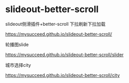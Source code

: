 # slideout-better-scroll

slideout侧滑插件+better-scroll 下拉刷新下拉加载

https://mysucceed.github.io/slideout-better-scroll/

轮播图slide

https://mysucceed.github.io/slideout-better-scroll/slider

城市选择city

https://mysucceed.github.io/slideout-better-scroll/city
